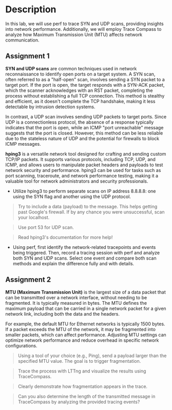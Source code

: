# Description

In this lab, we will use perf to trace SYN and UDP scans, providing insights into network performance. Additionally, we will employ Trace Compass to analyze how Maximum Transmission Unit (MTU) affects network communication.

## Assignment 1
**SYN and UDP scans** are common techniques used in network reconnaissance to identify open ports on a target system. A SYN scan, often referred to as a "half-open" scan, involves sending a SYN packet to a target port. If the port is open, the target responds with a SYN-ACK packet, which the scanner acknowledges with an RST packet, completing the process without establishing a full TCP connection. This method is stealthy and efficient, as it doesn't complete the TCP handshake, making it less detectable by intrusion detection systems.

In contrast, a UDP scan involves sending UDP packets to target ports. Since UDP is a connectionless protocol, the absence of a response typically indicates that the port is open, while an ICMP "port unreachable" message suggests that the port is closed. However, this method can be less reliable due to the stateless nature of UDP and the potential for firewalls to block ICMP messages.

**hping3** is a versatile network tool designed for crafting and sending custom TCP/IP packets. It supports various protocols, including TCP, UDP, and ICMP, and allows users to manipulate packet headers and payloads to test network security and performance. hping3 can be used for tasks such as port scanning, traceroute, and network performance testing, making it a valuable tool for network administrators and security professionals.

- Utilize hping3 to perform separate scans on IP address 8.8.8.8: one using the SYN flag and another using the UDP protocol.
> Try to include a data (payload) to the message. This helps getting past Google's firewall. If by any chance you were unsuccessful, scan your localhost.

> Use port 53 for UDP scan.

> Read hping3's documentation for more help!

- Using perf, first identify the network-related tracepoints and events being triggered. Then, record a tracing session with perf and analyze both SYN and UDP scans. Select one event and compare both scan methods and explain the difference fully and with details.

## Assignment 2
**MTU (Maximum Transmission Unit)** is the largest size of a data packet that can be transmitted over a network interface, without needing to be fragmented. It is typically measured in bytes. The MTU defines the maximum payload that can be carried in a single network packet for a given network link, including both the data and the headers.

For example, the default MTU for Ethernet networks is typically 1500 bytes. If a packet exceeds the MTU of the network, it may be fragmented into smaller packets, which can affect performance. Adjusting MTU settings can optimize network performance and reduce overhead in specific network configurations.

> Using a tool of your choice (e.g., Ping), send a payload larger than the specified MTU value. The goal is to trigger fragmentation.

> Trace the process with LTTng and visualize the results using TraceCompass.

> Clearly demonstrate how fragmentation appears in the trace.

> Can you also determine the length of the transmitted message in TraceCompass by analyzing the provided tracing events?